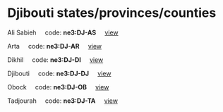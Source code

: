 # Djibouti states/provinces/counties
Ali Sabieh&nbsp;&nbsp;&nbsp;&nbsp;&nbsp;code: **ne3:DJ-AS**&nbsp;&nbsp;&nbsp;&nbsp;&nbsp;[view](../../export/geojson/medium/ne3/dj/as.geojson)&nbsp;&nbsp;&nbsp;&nbsp;&nbsp;


Arta&nbsp;&nbsp;&nbsp;&nbsp;&nbsp;code: **ne3:DJ-AR**&nbsp;&nbsp;&nbsp;&nbsp;&nbsp;[view](../../export/geojson/medium/ne3/dj/ar.geojson)&nbsp;&nbsp;&nbsp;&nbsp;&nbsp;


Dikhil&nbsp;&nbsp;&nbsp;&nbsp;&nbsp;code: **ne3:DJ-DI**&nbsp;&nbsp;&nbsp;&nbsp;&nbsp;[view](../../export/geojson/medium/ne3/dj/di.geojson)&nbsp;&nbsp;&nbsp;&nbsp;&nbsp;


Djibouti&nbsp;&nbsp;&nbsp;&nbsp;&nbsp;code: **ne3:DJ-DJ**&nbsp;&nbsp;&nbsp;&nbsp;&nbsp;[view](../../export/geojson/medium/ne3/dj/dj.geojson)&nbsp;&nbsp;&nbsp;&nbsp;&nbsp;


Obock&nbsp;&nbsp;&nbsp;&nbsp;&nbsp;code: **ne3:DJ-OB**&nbsp;&nbsp;&nbsp;&nbsp;&nbsp;[view](../../export/geojson/medium/ne3/dj/ob.geojson)&nbsp;&nbsp;&nbsp;&nbsp;&nbsp;


Tadjourah&nbsp;&nbsp;&nbsp;&nbsp;&nbsp;code: **ne3:DJ-TA**&nbsp;&nbsp;&nbsp;&nbsp;&nbsp;[view](../../export/geojson/medium/ne3/dj/ta.geojson)&nbsp;&nbsp;&nbsp;&nbsp;&nbsp;

